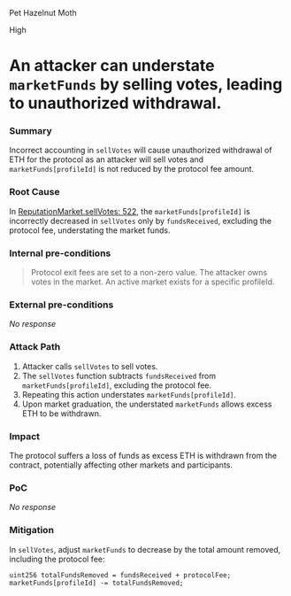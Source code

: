 Pet Hazelnut Moth

High

# An attacker can understate `marketFunds` by selling votes, leading to unauthorized withdrawal.

### Summary

Incorrect accounting in `sellVotes` will cause unauthorized withdrawal of ETH for the protocol as an attacker will sell votes and `marketFunds[profileId]` is not reduced by the protocol fee amount.

### Root Cause

In [ReputationMarket.sellVotes: 522](https://github.com/sherlock-audit/2024-11-ethos-network-ii/blob/57c02df7c56f0b18c681a89ebccc28c86c72d8d8/ethos/packages/contracts/contracts/ReputationMarket.sol#L522), the `marketFunds[profileId]` is incorrectly decreased in `sellVotes` only by `fundsReceived`, excluding the protocol fee, understating the market funds.

### Internal pre-conditions

> Protocol exit fees are set to a non-zero value.
> The attacker owns votes in the market.
> An active market exists for a specific profileId.

### External pre-conditions

_No response_

### Attack Path

1. Attacker calls `sellVotes` to sell votes.
2. The `sellVotes` function subtracts `fundsReceived` from `marketFunds[profileId]`, excluding the protocol fee.
3. Repeating this action understates `marketFunds[profileId]`.
4. Upon market graduation, the understated `marketFunds` allows excess ETH to be withdrawn.

### Impact

The protocol suffers a loss of funds as excess ETH is withdrawn from the contract, potentially affecting other markets and participants.

### PoC

_No response_

### Mitigation

In `sellVotes`, adjust `marketFunds` to decrease by the total amount removed, including the protocol fee:

```solidity
uint256 totalFundsRemoved = fundsReceived + protocolFee;
marketFunds[profileId] -= totalFundsRemoved;
```